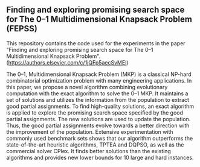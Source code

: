 ## Finding and exploring promising search space for The 0–1 Multidimensional Knapsack Problem (FEPSS)

 This repository contains the code used for the experiments in the paper "Finding and exploring promising search space for The 0–1 Multidimensional Knapsack Problem". (https://authors.elsevier.com/c/1jQFp5aecSvMEl)

 The 0–1, Multidimensional Knapsack Problem (MKP) is a classical NP-hard combinatorial optimization problem with many engineering applications. In this paper, we propose a novel algorithm combining evolutionary computation with the exact algorithm to solve the 0–1 MKP. It maintains a set of solutions and utilizes the information from the population to extract good partial assignments. To find high-quality solutions, an exact algorithm is applied to explore the promising search space specified by the good partial assignments. The new solutions are used to update the population. Thus, the good partial assignments evolve towards a better direction with the improvement of the population. Extensive experimentation with commonly used benchmark sets shows that our algorithm outperforms the state-of-the-art heuristic algorithms, TPTEA and DQPSO, as well as the commercial solver CPlex. It finds better solutions than the existing algorithms and provides new lower bounds for 10 large and hard instances.
